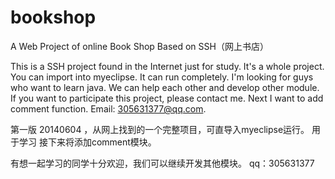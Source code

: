 bookshop
========

A Web Project of online Book Shop Based on SSH（网上书店）

This is a SSH project found in the Internet just for study. 
It's a whole project. You can import into myeclipse. It can run completely.
I'm looking for guys who want to learn java. We can help each other and develop other module.
If you want to participate this project, please contact me. Next I want to add comment function.
Email: 305631377@qq.com.

第一版 20140604 ，从网上找到的一个完整项目，可直导入myeclipse运行。
用于学习
接下来将添加comment模块。

有想一起学习的同学十分欢迎，我们可以继续开发其他模块。
qq：305631377


